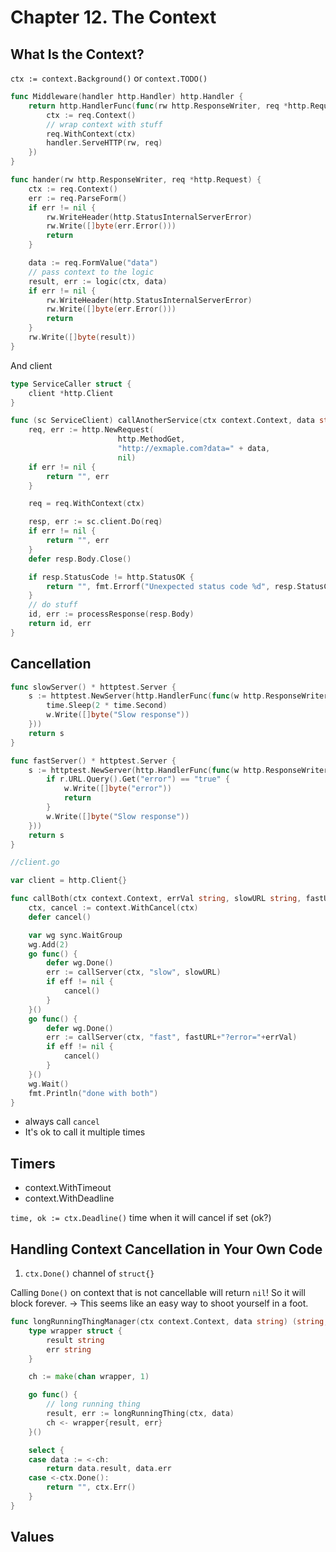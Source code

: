 # Chapter 12. The Context

## What Is the Context?

`ctx := context.Background()` or `context.TODO()`

```go
func Middleware(handler http.Handler) http.Handler {
    return http.HandlerFunc(func(rw http.ResponseWriter, req *http.Request) {
        ctx := req.Context()
        // wrap context with stuff
        req.WithContext(ctx)
        handler.ServeHTTP(rw, req)
    })
}

func hander(rw http.ResponseWriter, req *http.Request) {
    ctx := req.Context()
    err := req.ParseForm()
    if err != nil {
        rw.WriteHeader(http.StatusInternalServerError)
        rw.Write([]byte(err.Error()))
        return
    }

    data := req.FormValue("data")
    // pass context to the logic
    result, err := logic(ctx, data)
    if err != nil {
        rw.WriteHeader(http.StatusInternalServerError)
        rw.Write([]byte(err.Error()))
        return
    }
    rw.Write([]byte(result))
}
```

And client
```go
type ServiceCaller struct {
    client *http.Client
}

func (sc ServiceClient) callAnotherService(ctx context.Context, data string) (string, error) {
    req, err := http.NewRequest(
                        http.MethodGet,
                        "http://exmaple.com?data=" + data,
                        nil)
    if err != nil {
        return "", err
    }

    req = req.WithContext(ctx)

    resp, err := sc.client.Do(req)
    if err != nil {
        return "", err
    }
    defer resp.Body.Close()

    if resp.StatusCode != http.StatusOK {
        return "", fmt.Errorf("Unexpected status code %d", resp.StatusCode)
    }
    // do stuff
    id, err := processResponse(resp.Body)
    return id, err
}
```

## Cancellation

```go
func slowServer() * httptest.Server {
    s := httptest.NewServer(http.HandlerFunc(func(w http.ResponseWriter, r *http.Request) {
        time.Sleep(2 * time.Second)
        w.Write([]byte("Slow response"))
    }))
    return s
}

func fastServer() * httptest.Server {
    s := httptest.NewServer(http.HandlerFunc(func(w http.ResponseWriter, r *http.Request) {
        if r.URL.Query().Get("error") == "true" {
            w.Write([]byte("error"))
            return
        }
        w.Write([]byte("Slow response"))
    }))
    return s
}
```

```go
//client.go

var client = http.Client{}

func callBoth(ctx context.Context, errVal string, slowURL string, fastURL string) {
    ctx, cancel := context.WithCancel(ctx)
    defer cancel()

    var wg sync.WaitGroup
    wg.Add(2)
    go func() {
        defer wg.Done()
        err := callServer(ctx, "slow", slowURL)
        if eff != nil {
            cancel()
        }
    }()
    go func() {
        defer wg.Done()
        err := callServer(ctx, "fast", fastURL+"?error="+errVal)
        if eff != nil {
            cancel()
        }
    }()
    wg.Wait()
    fmt.Println("done with both")
}
```

- always call `cancel`
- It's ok to call it multiple times

## Timers

* context.WithTimeout
* context.WithDeadline

`time, ok := ctx.Deadline()` time when it will cancel if set (ok?)

## Handling Context Cancellation in Your Own Code

1. `ctx.Done()` channel of `struct{}`


Calling `Done()` on context that is not cancellable will return `nil`!
So it will block forever. 
-> This seems like an easy way to shoot yourself in a foot.

```go
func longRunningThingManager(ctx context.Context, data string) (string, error) {
    type wrapper struct {
        result string
        err string
    }

    ch := make(chan wrapper, 1)

    go func() {
        // long running thing
        result, err := longRunningThing(ctx, data)
        ch <- wrapper{result, err}
    }()

    select {
    case data := <-ch:
        return data.result, data.err
    case <-ctx.Done():
        return "", ctx.Err()
    }
}
```

## Values